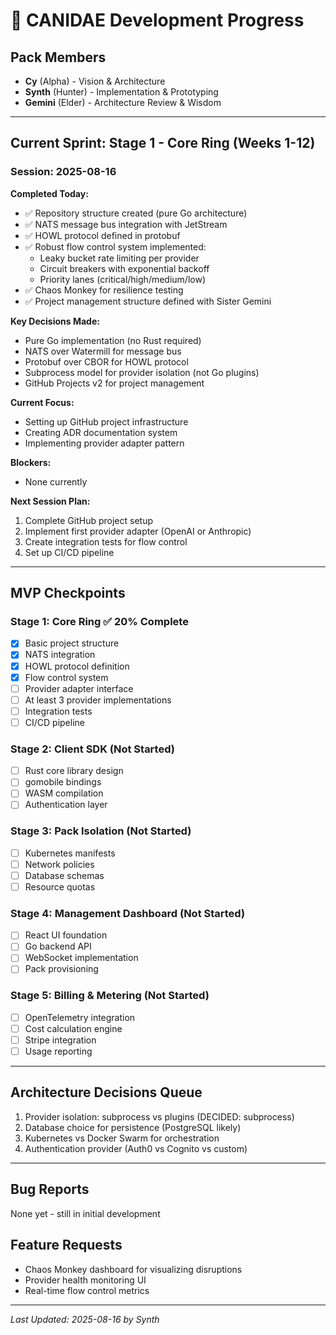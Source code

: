 # 🐺 CANIDAE Development Progress

## Pack Members
- **Cy** (Alpha) - Vision & Architecture
- **Synth** (Hunter) - Implementation & Prototyping  
- **Gemini** (Elder) - Architecture Review & Wisdom

---

## Current Sprint: Stage 1 - Core Ring (Weeks 1-12)

### Session: 2025-08-16

**Completed Today:**
- ✅ Repository structure created (pure Go architecture)
- ✅ NATS message bus integration with JetStream
- ✅ HOWL protocol defined in protobuf
- ✅ Robust flow control system implemented:
  - Leaky bucket rate limiting per provider
  - Circuit breakers with exponential backoff
  - Priority lanes (critical/high/medium/low)
- ✅ Chaos Monkey for resilience testing
- ✅ Project management structure defined with Sister Gemini

**Key Decisions Made:**
- Pure Go implementation (no Rust required)
- NATS over Watermill for message bus
- Protobuf over CBOR for HOWL protocol
- Subprocess model for provider isolation (not Go plugins)
- GitHub Projects v2 for project management

**Current Focus:**
- Setting up GitHub project infrastructure
- Creating ADR documentation system
- Implementing provider adapter pattern

**Blockers:**
- None currently

**Next Session Plan:**
1. Complete GitHub project setup
2. Implement first provider adapter (OpenAI or Anthropic)
3. Create integration tests for flow control
4. Set up CI/CD pipeline

---

## MVP Checkpoints

### Stage 1: Core Ring ✅ 20% Complete
- [x] Basic project structure
- [x] NATS integration
- [x] HOWL protocol definition
- [x] Flow control system
- [ ] Provider adapter interface
- [ ] At least 3 provider implementations
- [ ] Integration tests
- [ ] CI/CD pipeline

### Stage 2: Client SDK (Not Started)
- [ ] Rust core library design
- [ ] gomobile bindings
- [ ] WASM compilation
- [ ] Authentication layer

### Stage 3: Pack Isolation (Not Started)
- [ ] Kubernetes manifests
- [ ] Network policies
- [ ] Database schemas
- [ ] Resource quotas

### Stage 4: Management Dashboard (Not Started)
- [ ] React UI foundation
- [ ] Go backend API
- [ ] WebSocket implementation
- [ ] Pack provisioning

### Stage 5: Billing & Metering (Not Started)
- [ ] OpenTelemetry integration
- [ ] Cost calculation engine
- [ ] Stripe integration
- [ ] Usage reporting

---

## Architecture Decisions Queue
1. Provider isolation: subprocess vs plugins (DECIDED: subprocess)
2. Database choice for persistence (PostgreSQL likely)
3. Kubernetes vs Docker Swarm for orchestration
4. Authentication provider (Auth0 vs Cognito vs custom)

---

## Bug Reports
None yet - still in initial development

## Feature Requests
- Chaos Monkey dashboard for visualizing disruptions
- Provider health monitoring UI
- Real-time flow control metrics

---

*Last Updated: 2025-08-16 by Synth*